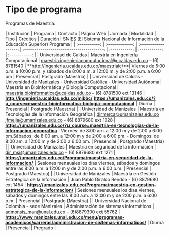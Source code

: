 # Tipo de programa

Programas de Maestría:

| Institución    |  Programa  | Contacto    |         Página Web                   |  Jornada | Modalidad | Tipo | Créditos | Duración | SNIES (El Sistema Nacional de Información de la Educación Superior) Programa |
| :-----------: | :-------------:   | :------------------: | :---------------------------------------: | :-----------: |  :-----------: |  :-----------: |
| Universidad de Caldas | Maestría en Ingeniería Computacional |  maestria.ingenieriacomputacional@ucaldas.edu.co – (6) 8781540  | **http://ingenieria.ucaldas.edu.co/maestriaic/**| Viernes de 5:00 p.m. a 10:00 p.m. y sábados de 8:00 a.m. a 12:00 m. y de 2:00 p.m. a 6:00 pm |  Presencial | Postgrado (Maestría) |
| Universidad de Caldas - Universidad de Manizales - Universidad Católica - Universidad Autónoma| Maestría en Bioinformática y Biología Computacional |  maestria.bioinformatica@ucaldas.edu.co – (6) 8781500 ext 13146 | **http://ingenieria.ucaldas.edu.co/mibbc/** **https://umanizales.edu.co/?u_course=maestria-bioinformatica-biologia-computacional** | Diurna |  Presencial | Postgrado (Maestría) |
| Universidad de Manizales | Maestría en Tecnologías de la Información Geográfica | dirmerca@umanizales.edu.co jfmejia@umanizales.edu.co - (6) 8879680 ext 1028  | **https://umanizales.edu.co/?u_course=maestria-en-tecnologias-de-la-informacion-geografica** | Viernes: de 8:00 am. a 12:00 m y de 2:00 a 6:00 pm.Sábados: de 8:00 am. a 12:00 m y de 2:00 a 6:00 pm. - Domingos: de 8:00 am. a 12:00 m y de 2:00 a 6:00 pm. | Presencial | Postgrado (Maestría) |
| Universidad de Manizales | Maestría en seguridad de la información | dir_msi@umanizales.edu.co - (6) 8879680 ext 1271  | **https://umanizales.edu.co/Programa/maestria-en-seguridad-de-la-informacion/** | Sesiones mensuales los días viernes, sábados y domingos entre las 8:00 a.m. a 12:00 m y de 2:00 p.m. a 6:00 p.m. | Presencial | Postgrado (Maestría) |
| Universidad de Manizales | Maestría en Gestión Estratégica de la Información | Juan Pablo Giraldo Rendón - (6) 8879680 ext 1454  | **https://umanizales.edu.co/Programa/maestria-en-gestion-estrategica-de-la-informacion/** | Sesiones mensuales los días viernes, sábados y domingos entre las 8:00 a.m. a 12:00 m y de 2:00 p.m. a 6:00 p.m. | Presencial | Postgrado (Maestría) |
| Universidad Nacional de Colombia - sede Manizales | Administración de sistemas informáticos  | admonsis_man@unal.edu.co - (6)8879300 ext 55762  | **https://www.manizales.unal.edu.co/menu/programas-academicos/carreras/administracion-de-sistemas-informaticos/** | Diurna | Presencial | Pregrado |

